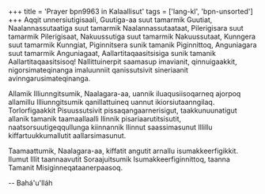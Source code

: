+++
title = 'Prayer bpn9963 in Kalaallisut'
tags = ['lang-kl', 'bpn-unsorted']
+++
Aqqit unnersiutigisaali, Guutiga-aa suut tamarmik Guutiat, Naalannassutaatiga suut tamarmik Naalannassutaataat, Pilerigisara suut tamarmik Pilerigisaat, Nakuussutiga suut tamarmik Nakuussutaat, Kunngera suut tamarmik Kunngiat, Piginnitsera sunik tamanik Piginnittoq, Anguniagara suut tamarmik Anguniagaat, Aallartitaqaasitsisiga sunik tamanik Aallartitaqaasitsisoq! Nallittuinerpit saamasup imavianit, qinnuigaakkit, nigorsimateqinanga imaluunniit qanissutsivit sineriaanit avinngarusimateqinanga. 

Allamik Illiunngitsumik, Naalagara-aa, uannik iluaqusiisoqarneq ajorpoq allamillu Illiunngitsumik qanillattuineq uannut ikiorsiutaanngilaq. Torlorfigaakkit Pisuussutsivit pissaqangaarnerisigut, taakkunuunatigut allanik tamanik taamaallaalli Ilinnik pisariaarutitsisutit, naatsorsuutigeqqullunga kiinnannik Ilinnut saassimasunut Illillu kiffartuukkumallutit aallarsimasunut. 

Taamaattumik, Naalagara-aa, kiffatit angutit arnallu isumakkeerfigikkit. Ilumut Illit taannaavutit Soraajuitsumik Isumakkeerfiginnittoq, taanna Tamanit Misiginneqataanerpaasoq.

-- Bahá'u'lláh
